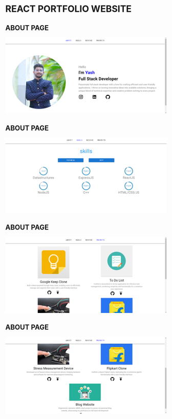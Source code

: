 # REACT PORTFOLIO WEBSITE

## ABOUT PAGE
![about page](images/PortAbout.png)
## ABOUT PAGE
![about page](images/PortSkills.png)
## ABOUT PAGE
![about page](images/PortProject.png)
## ABOUT PAGE
![about page](images/PortProject1.png)